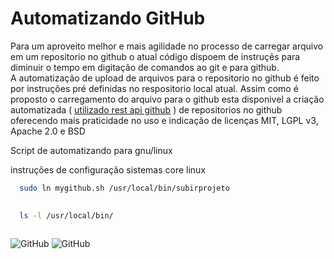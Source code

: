 
# Automatizando GitHub

Para um aproveito melhor e mais agilidade no processo de carregar arquivo em um repositorio no github o atual código dispoem de instruçẽs para diminuir o tempo em digitação de comandos ao git e para github.        
A automatização de upload de arquivos  para o repositorio no github é feito por instruções pré definidas no respositorio local atual.
Assim como é proposto o carregamento do arquivo para o github esta disponivel a criação automatizada ( [ utilizado rest api github](https://docs.github.com/pt/rest/overview/resources-in-the-rest-api) ) de repositorios no github oferecendo mais praticidade no uso e indicação de licenças MIT, LGPL v3, Apache 2.0 e BSD

Script de automatizando para gnu/linux






instruções de configuração sistemas core linux
```bash
  sudo ln mygithub.sh /usr/local/bin/subirprojeto  
  
```

```bash  
  ls -l /usr/local/bin/  
  
```

  


 ![GitHub](https://img.shields.io/badge/shellscript-bash-blue) ![GitHub](https://img.shields.io/badge/licence-GPL%203.0-GREE)

